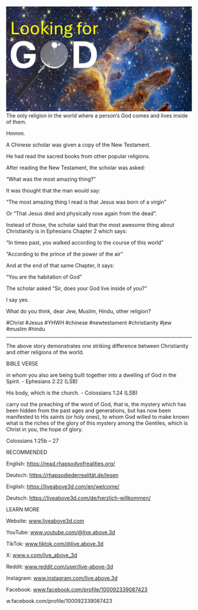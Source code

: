 ![Video cover image](../cover.jpg)
The only religion in the world where a person’s God comes and lives inside of them.

Hmmm.

A Chinese scholar was given a copy of the New Testament.

He had read the sacred books from other popular religions.

After reading the New Testament, the scholar was asked:

“What was the most amazing thing?”

It was thought that the man would say:

“The most amazing thing I read is that Jesus was born of a virgin”

Or “That Jesus died and physically rose again from the dead”.

Instead of those, the scholar said that the most awesome thing about Christianity is in Ephesians Chapter 2 which says:

“In times past, you walked according to the course of this world”

“According to the prince of the power of the air”

And at the end of that same Chapter, it says:

“You are the habitation of God”

The scholar asked “Sir, does your God live inside of you?”

I say yes.

What do you think, dear Jew, Muslim, Hindu, other religion?

#Christ #Jesus #YHWH #chinese #newtestament #christianity #jew #muslim #hindu 

---

The above story demonstrates one striking difference between Christianity and other religions of the world.


BIBLE VERSE

in whom you also are being built together into a dwelling of God in the Spirit. - Ephesians 2:22 (LSB)


His body, which is the church. - Colossians 1:24 (LSB)

carry out the preaching of the word of God, that is, the mystery which has been hidden from the past ages and generations, but has now been manifested to His saints (or holy ones), to whom God willed to make known what is the riches of the glory of this mystery among the Gentiles, which is Christ in you, the hope of glory. 

Colossians 1:25b – 27


RECOMMENDED

English: https://read.rhapsodyofrealities.org/

Deutsch: https://rhapsodiederrealität.de/lesen

English: https://liveabove3d.com/en/welcome/

Deutsch: https://liveabove3d.com/de/herzlich-willkommen/


LEARN MORE

Website: www.liveabove3d.com

YouTube: www.youtube.com/@live.above.3d

TikTok: www.tiktok.com/@live.above.3d

X: www.x.com/live_above_3d

Reddit: www.reddit.com/user/live-above-3d

Instagram: www.instagram.com/live.above.3d

Facebook: www.facebook.com/profile/100092339087423




w.facebook.com/profile/100092339087423




